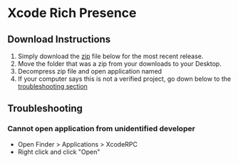# **Xcode Rich Presence**

## **Download Instructions**
1. Simply download the [zip](https://github.com/rohilpatel1/XcodeRPC/releases/) file below for the most recent release. 
2. Move the folder that was a zip from your downloads to your Desktop.
3. Decompress zip file and open application named 
4. If your computer says this is not a verified project, go down below to the [troubleshooting section](#)


## **Troubleshooting**

### Cannot open application from unidentified developer

+ Open Finder > Applications > XcodeRPC
+ Right click and click "Open"

